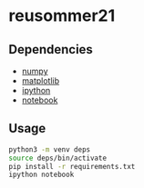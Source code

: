 # reusommer21

## Dependencies

* [numpy](https://numpy.org/)
* [matplotlib](https://matplotlib.org/)
* [ipython](https://ipython.readthedocs.io/en/stable/)
* [notebook](https://jupyter.org/install)


## Usage

```bash
python3 -m venv deps
source deps/bin/activate
pip install -r requirements.txt
ipython notebook
```


